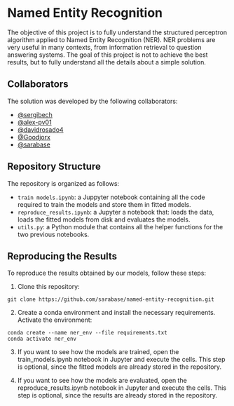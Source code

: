 # Named Entity Recognition

The objective of this project is to fully understand the structured perceptron algorithm applied to Named Entity
Recognition (NER). NER problems are very useful in many contexts, from information retrieval to question answering
systems. The goal of this project is not to achieve the best results, but to fully understand all the details about a
simple solution.

## Collaborators

The solution was developed by the following collaborators:

- [@sergibech](https://github.com/sergibech)
- [@alex-pv01](https://github.com/alex-pv01)
- [@davidrosado4](https://github.com/davidrosado4)
- [@Goodjorx](https://github.com/Goodjorx)
- [@sarabase](https://github.com/sarabase)

## Repository Structure

The repository is organized as follows:

- `train models.ipynb`: a Juppyter notebook containing all the code required to train the models and store them in
  fitted models.
- `reproduce_results.ipynb`: a Jupyter a notebook that: loads the data, loads the fitted models from disk and evaluates
  the models.
- `utils.py`: a Python module that contains all the helper functions for the two previous notebooks.

## Reproducing the Results

To reproduce the results obtained by our models, follow these steps:

1. Clone this repository:

```
git clone https://github.com/sarabase/named-entity-recognition.git
```

2. Create a conda environment and install the necessary requirements. Activate the environment:

```
conda create --name ner_env --file requirements.txt
conda activate ner_env
```

3. If you want to see how the models are trained, open the train_models.ipynb notebook in Jupyter and execute the cells.
   This step is optional, since the fitted models are already stored in the repository.


4. If you want to see how the models are evaluated, open the reproduce_results.ipynb notebook in Jupyter and execute the
   cells. This step is optional, since the results are already stored in the repository.


